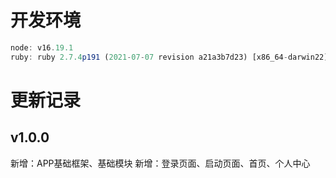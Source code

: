 # 开发环境
```` js
node: v16.19.1
ruby: ruby 2.7.4p191 (2021-07-07 revision a21a3b7d23) [x86_64-darwin22]
````
# 更新记录
## v1.0.0
新增：APP基础框架、基础模块
新增：登录页面、启动页面、首页、个人中心


